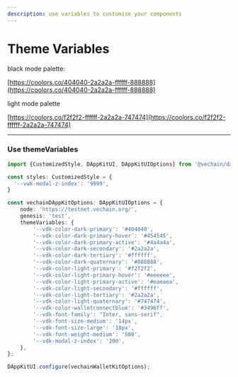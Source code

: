 ```yaml
---
description: use variables to customise your components
---
```


# Theme Variables

black mode palette:

[https://coolors.co/404040-2a2a2a-ffffff-888888](https://coolors.co/404040-2a2a2a-ffffff-888888)

light mode palette

[https://coolors.co/f2f2f2-ffffff-2a2a2a-747474](https://coolors.co/f2f2f2-ffffff-2a2a2a-747474)

***

### Use themeVariables

```typescript
import {CustomizedStyle, DAppKitUI, DAppKitUIOptions} from '@vechain/dapp-kit-ui';

const styles: CustomizedStyle = {
  '--vwk-modal-z-index': '9999',
}

const vechainDAppKitOptions: DAppKitUIOptions = {
    node: 'https://testnet.vechain.org/',
    genesis: 'test',
    themeVariables: {
        '--vdk-color-dark-primary': '#404040',
        '--vdk-color-dark-primary-hover': '#454545',
        '--vdk-color-dark-primary-active': '#4a4a4a',
        '--vdk-color-dark-secondary': '#2a2a2a',
        '--vdk-color-dark-tertiary': '#ffffff',
        '--vdk-color-dark-quaternary': '#888888',
        '--vdk-color-light-primary': '#f2f2f2',
        '--vdk-color-light-primary-hover': '#eeeeee',
        '--vdk-color-light-primary-active': '#eaeaea',
        '--vdk-color-light-secondary': '#ffffff',
        '--vdk-color-light-tertiary': '#2a2a2a',
        '--vdk-color-light-quaternary': '#747474',
        '--vdk-color-walletconnectblue': '#3496ff',
        '--vdk-font-family': "Inter, sans-serif",
        '--vdk-font-size-medium': '14px',
        '--vdk-font-size-large': '18px',
        '--vdk-font-weight-medium': '500',
        '--vdk-modal-z-index': '200',
    },
};

DAppKitUI.configure(vechainWalletKitOptions);
```
